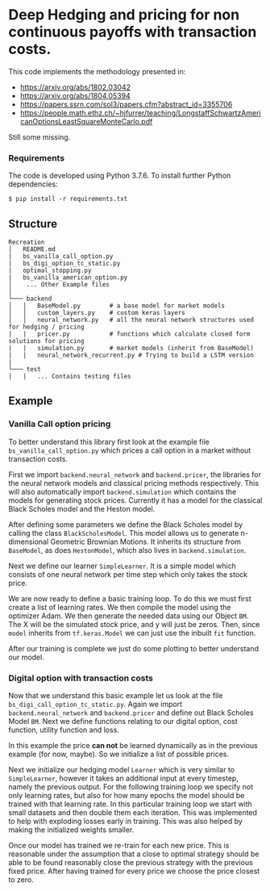 # Deep Hedging and pricing for non continuous payoffs with transaction costs.

This code implements the methodology presented in:

* https://arxiv.org/abs/1802.03042
* https://arxiv.org/abs/1804.05394
* https://papers.ssrn.com/sol3/papers.cfm?abstract_id=3355706
* https://people.math.ethz.ch/~hjfurrer/teaching/LongstaffSchwartzAmericanOptionsLeastSquareMonteCarlo.pdf


Still some missing.

### Requirements

The code is developed using Python 3.7.6. To install further Python dependencies:

    $ pip install -r requirements.txt 
    
## Structure
```
Recreation
│   README.md
|   bs_vanilla_call_option.py
|   bs_digi_option_tc_static.py
|   optimal_stopping.py
|   bs_vanilla_american_option.py
│    ... Other Example files
│
└─── backend
│   │   BaseModel.py        # a base model for market models
│   │   custom_layers.py    # custom keras layers
│   │   neural_network.py   # all the neural network structures used for hedging / pricing
|   |   pricer.py           # functions which calculate closed form solutions for pricing
|   |   simulation.py       # market models (inherit from BaseModel)
|   |   neural_network_recurrent.py # Trying to build a LSTM version
|
└─── test
|   |   ... Contains testing files
```
## Example

### Vanilla Call option pricing
To better understand this library first look at the example file `bs_vanilla_call_option.py` which
prices a call option in a market without transaction costs.

First we import `backend.neural_network` and `backend.pricer`, the libraries for the neural network models
and classical pricing methods respectively. This will also automatically import `backend.simulation` which
contains the models for generating stock prices. Currently it has a model for the classical Black Scholes
model and the Heston model.

After defining some parameters we define the Black Scholes model by calling the class `BlackScholesModel`. This model
allows us to generate n-dimensional Geometric Brownian Motions. It inherits its structure from `BaseModel`, as does
`HestonModel`, which also lives in `backend.simulation`.

Next we define our learner `SimpleLearner`. It is a simple model which consists of one neural network per time step
which only takes the stock price. 

We are now ready to define a basic training loop. To do this we must first create a list of learning rates. We then
 compile the model using the optimizer Adam. We then generate the needed data using our Object `BM`. The X will be
  the simulated stock price, and y will just be zeros. Then, since `model` inherits from `tf.keras.Model` we can just
   use the inbuilt `fit` function.
   
   After our training is complete we just do some plotting to better understand our model.
   
### Digital option with transaction costs
Now that we understand this basic example let us look at the file `bs_digi_call_option_tc_static.py`. Again we import
`backend.neural_network` and `backend.pricer` and define out Black Scholes Model `BM`. Next we define functions
relating to our digital option, cost function, utility function and loss.
  
In this example the price **can not** be learned dynamically as in the previous example (for now, maybe). So we
initialize a list of possible prices.
   
Next we initialize our hedging model `Learner` which is very similar to `SimpleLearner`, however it takes an
additional input at every timestep, namely the previous output. For the following training loop we specify not only
learning rates, but also for how many epochs the model should be trained with that learning rate. In this particular
training loop we start with small datasets and then double them each iteration. This was implemented to help with
exploding losses early in training. This was also helped by making the initialized weights smaller.
   
Once our model has trained we re-train for each new price. This is reasonable under the assumption that a close to
optimal strategy should be able to be found reasonably close the previous strategy with the previous fixed price.
After having trained for every price we choose the price closest to zero.